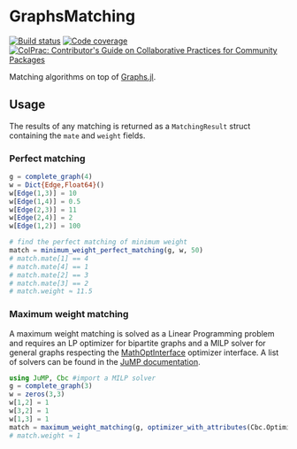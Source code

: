 # GraphsMatching

[![Build status](https://github.com/JuliaGraphs/GraphsMatching.jl/actions/workflows/ci.yml/badge.svg?branch=master)](https://github.com/JuliaGraphs/GraphsMatching.jl/actions/workflows/ci.yml?query=branch%3Amaster)
[![Code coverage](http://codecov.io/github/JuliaGraphs/GraphsMatching.jl/coverage.svg?branch=master)](http://codecov.io/github/JuliaGraphs/GraphsMatching.jl?branch=master)
[![ColPrac: Contributor's Guide on Collaborative Practices for Community Packages](https://img.shields.io/badge/ColPrac-Contributor's%20Guide-blueviolet)](https://github.com/SciML/ColPrac)

Matching algorithms on top of [Graphs.jl](https://github.com/JuliaGraphs/Graphs.jl).

## Usage

The results of any matching is returned as a `MatchingResult` struct
containing the `mate` and `weight` fields.

### Perfect matching

```julia
g = complete_graph(4)
w = Dict{Edge,Float64}()
w[Edge(1,3)] = 10
w[Edge(1,4)] = 0.5
w[Edge(2,3)] = 11
w[Edge(2,4)] = 2
w[Edge(1,2)] = 100

# find the perfect matching of minimum weight
match = minimum_weight_perfect_matching(g, w, 50)
# match.mate[1] == 4
# match.mate[4] == 1
# match.mate[2] == 3
# match.mate[3] == 2
# match.weight ≈ 11.5
```

### Maximum weight matching

A maximum weight matching is solved as a Linear Programming
problem and requires an LP optimizer for bipartite graphs and a MILP solver for general graphs respecting the [MathOptInterface](https://github.com/JuliaOpt/MathOptInterface.jl) optimizer interface. A list of solvers can be found in the [JuMP documentation](http://www.juliaopt.org/JuMP.jl/v0.19.0/installation/#Getting-Solvers-1).

```julia
using JuMP, Cbc #import a MILP solver
g = complete_graph(3)
w = zeros(3,3)
w[1,2] = 1
w[3,2] = 1
w[1,3] = 1
match = maximum_weight_matching(g, optimizer_with_attributes(Cbc.Optimizer, "LogLevel" => 0),w)
# match.weight ≈ 1
```
